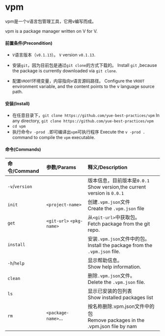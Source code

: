 # vpm

vpm是一个v语言包管理工具，它用v编写而成。

vpm is a package manager written on V for V.

#### 前置条件(Precondition)

* `V`语言版本（`v0.1.13`）。
  `V` version `v0.1.13`.

* 安装`git`，因为目前包是通过`git clone`的方式下载的。
  Install `git` ,because the package is currently downloaded via `git clone`.
* 配置`VROOT`环境变量，内容指向v语言源码路径。
  Configure the `VROOT` environment variable, and the content points to the v language source path.

#### 安装(Install)

* 在任意目录下，`git clone https://github.com/yue-best-practices/vpm`
  In any directory, `git clone https://github.com/yue-best-practices/vpm`
* `cd vpm`
* 执行命令`v -prod .`即可编译出`vpm`可执行程序
  Execute the `v -prod .` command to compile the `vpm` executable.

#### 命令(Commands)

| 命令/Command   | 参数/Params               | 释义/Description                                             |
| :------------- | :------------------------ | :----------------------------------------------------------- |
| `-v`/`version` |                           | 版本信息，目前版本是`0.0.1`<br />Show version,the current version is `0.0.1` |
| `init`         | `<project-name>`          | 创建`.vpm.json`文件<br />Create the `.vpm.json` file         |
| `get`          | `<git-url>`  `<pkg-name>` | 从`<git-url>`中获取包。<br />Fetch package from the git repo. |
| `install`      |                           | 安装`.vpm.json`文件中的包。<br />Install the package from the `.vpm.json` file. |
| `-h`/`help`    |                           | 显示帮助信息。<br />Show help information.                   |
| `clean`        |                           | 删除`.vpm.json`文件。<br />Delete the `.vpm.json` file.      |
| `ls`           |                           | 显示已安装的包列表<br />Show installed packages list         |
| `rm`           | `<package-name>`...       | 按名称删除.vpm.json文件中的包<br />Remove packages in the .vpm.json file by nam |